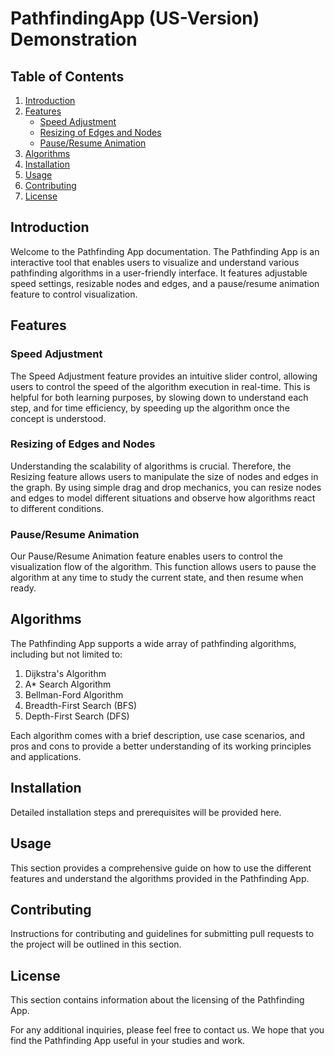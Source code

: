 # PathfindingApp (US-Version) Demonstration

## Table of Contents

1. [Introduction](#introduction)
2. [Features](#features)
    - [Speed Adjustment](#speed-adjustment)
    - [Resizing of Edges and Nodes](#resizing-of-edges-and-nodes)
    - [Pause/Resume Animation](#pause-resume-animation)
3. [Algorithms](#algorithms)
4. [Installation](#installation)
5. [Usage](#usage)
6. [Contributing](#contributing)
7. [License](#license)

## Introduction

Welcome to the Pathfinding App documentation. The Pathfinding App is an interactive tool that enables users to visualize and understand various pathfinding algorithms in a user-friendly interface. It features adjustable speed settings, resizable nodes and edges, and a pause/resume animation feature to control visualization. 

## Features

### Speed Adjustment

The Speed Adjustment feature provides an intuitive slider control, allowing users to control the speed of the algorithm execution in real-time. This is helpful for both learning purposes, by slowing down to understand each step, and for time efficiency, by speeding up the algorithm once the concept is understood.

### Resizing of Edges and Nodes

Understanding the scalability of algorithms is crucial. Therefore, the Resizing feature allows users to manipulate the size of nodes and edges in the graph. By using simple drag and drop mechanics, you can resize nodes and edges to model different situations and observe how algorithms react to different conditions.

### Pause/Resume Animation

Our Pause/Resume Animation feature enables users to control the visualization flow of the algorithm. This function allows users to pause the algorithm at any time to study the current state, and then resume when ready. 

## Algorithms

The Pathfinding App supports a wide array of pathfinding algorithms, including but not limited to:

1. Dijkstra's Algorithm
2. A* Search Algorithm
3. Bellman-Ford Algorithm
4. Breadth-First Search (BFS)
5. Depth-First Search (DFS)

Each algorithm comes with a brief description, use case scenarios, and pros and cons to provide a better understanding of its working principles and applications.

## Installation

Detailed installation steps and prerequisites will be provided here.

## Usage

This section provides a comprehensive guide on how to use the different features and understand the algorithms provided in the Pathfinding App.

## Contributing

Instructions for contributing and guidelines for submitting pull requests to the project will be outlined in this section.

## License

This section contains information about the licensing of the Pathfinding App.

For any additional inquiries, please feel free to contact us. We hope that you find the Pathfinding App useful in your studies and work.
